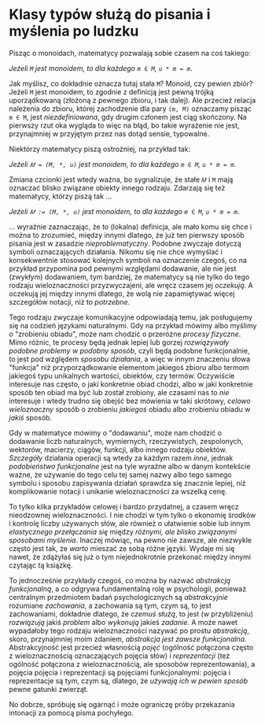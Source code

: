 <!-- -*- coding: utf-8 -*- -->
# Klasy typów służą do pisania i myślenia po ludzku

Pisząc o monoidach, matematycy pozwalają sobie czasem na coś takiego:

*Jeżeli `M` jest monoidem, to dla każdego `m ∈ M`, `u * m = m`*.

Jak myślisz, co dokładnie oznacza tutaj stała `M`? Monoid, czy pewien zbiór? Jeżeli `M` jest
monoidem, to zgodnie z definicją jest pewną trójką uporządkowaną (złożoną z pewnego zbioru, i tak
dalej). Ale przecież relacja należenia do zbioru, której zachodzenie dla pary `(m, M)` oznaczamy
pisząc `m ∈ M`, jest *niezdefiniowana*, gdy drugim członem jest ciąg skończony. Na pierwszy rzut oka
wygląda to więc na błąd, bo takie wyrażenie nie jest, przynajmniej w przyjętym przez nas dotąd
sensie, typowalne.

Niektórzy matematycy piszą ostrożniej, na przykład tak:

*Jeżeli `𝑀 = (M, *, u)` jest monoidem, to dla każdego `m ∈ M`, `u * m = m`*.

Zmiana czcionki jest wtedy ważna, bo sygnalizuje, że stałe `𝑀` i `M` mają oznaczać blisko związane
obiekty innego rodzaju. Zdarzają się też matematycy, którzy piszą tak ...

*Jeżeli `𝑀 := (M, *, u)` jest monoidem, to dla każdego `m ∈ M`, `u * m = m`*.

... wyraźnie zaznaczając, że to (lokalna) definicja, ale mało komu się chce i można to zrozumieć,
między innymi dlatego, że już ten pierwszy sposób pisania jest w zasadzie
*nieproblematyczny*. Podobne zwyczaje dotyczą symboli oznaczających działania. Nikomu się nie chce
wymyślać i konsekwentnie stosować kolejnych symboli na oznaczenie czegoś, co na przykład przypomina
pod pewnymi względami dodawanie, ale nie jest (zwykłym) dodawaniem, tym bardziej, że matematycy są
nie tylko do tego rodzaju wieloznaczności przyzwyczajeni, ale wręcz czasem jej *oczekują*. A
oczekują jej między innymi dlatego, że wolą nie zapamiętywać więcej szczegółów notacji, niż to
*potrzebne*.

Tego rodzaju zwyczaje komunikacyjne odpowiadają temu, jak posługujemy się na codzień językami
naturalnymi. Gdy na przykład mówimy albo myślimy o "zrobieniu obiadu", może nam chodzić o przeróżne
*procesy fizyczne*. Mimo różnic, te procesy będą jednak lepiej lub gorzej *rozwiązywały podobne
problemy w podobny sposób*, czyli będą podobne funkcjonalnie, to jest pod względem *sposobu
działania*, a więc w innym znaczeniu słowa "funkcja" niż przyporządkowanie elementom jakiegoś zbioru
albo termom jakiegoś typu unikalnych wartości, obiektów, czy termów. Oczywiście interesuje nas
często, o jaki konkretnie obiad chodzi, albo w jaki konkretnie sposób ten obiad ma być lub został
zrobiony, ale czasami nas to *nie* interesuje i wtedy trudno się obejść bez mówienia w taki
skrótowy, *celowo wieloznaczny* sposób o zrobieniu *jakiegoś* obiadu albo zrobieniu obiadu w *jakiś*
sposób.

Gdy w matematyce mówimy o "dodawaniu", może nam chodzić o dodawanie liczb naturalnych, wymiernych,
rzeczywistych, zespolonych, wektorów, macierzy, ciągów, funkcji, albo innego rodzaju
obiektów. *Szczegóły* działania operacji są wtedy za każdym razem *inne*, jednak *podobieństwo
funkcjonalne* jest na tyle wyraźne albo w danym kontekście ważne, że używanie do tego celu tej samej
nazwy albo tego samego symbolu i sposobu zapisywania działań sprawdza się znacznie lepiej, niż
komplikowanie notacji i unikanie wieloznaczności za wszelką cenę.

To tylko kilka przykładów celowej i bardzo przydatnej, a czasem wręcz nieodzownej wieloznaczności. I
nie chodzi w tym tylko o ekonomię środków i kontrolę liczby używanych słów, ale również o ułatwienie
sobie lub innym *elastycznego przełączania się* między *różnymi, ale blisko związanymi sposobami
myślenia*. Inaczej mówiąc, na pewno nie zawsze, ale niezwykle często jest tak, że *warto* mieszać ze
sobą różne języki. Wydaje mi się nawet, że zdążyłaś się już o tym niejednokrotnie przekonać między
innymi czytając tą książkę.

To jednocześnie przykłady czegoś, co można by nazwać *abstrakcją funkcjonalną*, a co odgrywa
fundamentalną rolę w psychologii, ponieważ centralnym przedmiotem badań psychologicznych są
*abstrakcyjnie* rozumiane *zachowania*, a zachowania są tym, czym są, to jest zachowaniami,
dokładnie dlatego, że *czemuś służą*, to jest (w przybliżeniu) *rozwiązują* jakiś *problem* albo
*wykonują* jakieś *zadanie*. A może nawet wypadałoby tego rodzaju wieloznaczności nazywać po prostu
*abstrakcją*, skoro, przynajmniej moim zdaniem, *abstrakcja jest zawsze
funkcjonalna*. Abstrakcyjność jest przecież własnością *pojęć* (ogólność połączona często z
wieloznacznością oznaczających pojęcia słów) i *reprezentacji* (też ogólność połączona z
wieloznacznością, ale sposobów reprezentowania), a pojęcia pojęcia i reprezentacji są pojęciami
funkcjonalnymi: pojęcia i reprezentacje są tym, czym są, dlatego, że *używają ich w pewien sposób*
pewne gatunki zwierząt.

No dobrze, spróbuję się ogarnąć i może ograniczę próby przekazania intonacji za pomocą pisma
pochyłego.

